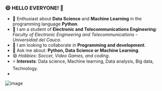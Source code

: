 ### 😄 HELLO EVERYONE! 👋

- 🔭 Enthusiast about **Data Science** and **Machine Learning** in the programming language **Python**.
- 🌱 I am a student of **Electronic and Telecommunications Engineering**: *Faculty of Electronic Engineering and Telecommunications - Universidad del Cauca*.
- 👯 I am looking to collaborate in **Programming and development**.
- 💬 Ask me about: **Python, Data Science or Machine Learning**.
- 😄 *Hobbies: Soccer, Video Games, and coding*.
- ⚡ **Interests**: Data science, Machine learning, Data analysis, Big data, Technology. 
- 
![image](https://user-images.githubusercontent.com/38955381/167752271-b814bd1e-469b-4d93-8244-fc70672fef75.png)


